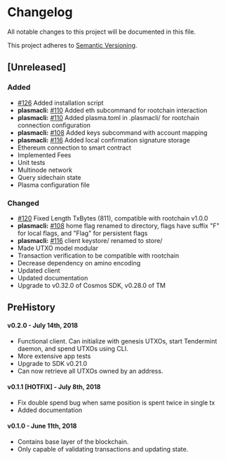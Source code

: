 # Changelog
All notable changes to this project will be documented in this file.

This project adheres to [Semantic Versioning](https://semver.org/spec/v2.0.0.html).

## [Unreleased]
### Added
- [\#126](https://github.com/FourthState/plasma-mvp-sidechain/pull/126) Added installation script
- **plasmacli:** [\#110](https://github.com/FourthState/plasma-mvp-sidechain/pull/110) Added eth subcommand for rootchain interaction
- **plasmacli:** [\#110](https://github.com/FourthState/plasma-mvp-sidechain/pull/110) Added plasma.toml in .plasmacli/ for rootchain connection configuration
- **plasmacli:** [\#108](https://github.com/FourthState/plasma-mvp-sidechain/pull/108) Added keys subcommand with account mapping
- **plasmacli:** [\#116](https://github.com/FourthState/plasma-mvp-sidechain/pull/116) Added local confirmation signature storage
- Ethereum connection to smart contract
- Implemented Fees
- Unit tests
- Multinode network
- Query sidechain state
- Plasma configuration file
### Changed
- [\#120](https://github.com/FourthState/plasma-mvp-sidechain/pull/118) Fixed Length TxBytes (811), compatible with rootchain v1.0.0
- **plasmacli:** [\#108](https://github.com/FourthState/plasma-mvp-sidechain/pull/108) home flag renamed to directory, flags have suffix "F" for local flags, and "Flag" for persistent flags
- **plasmacli:** [\#116](https://github.com/FourthState/plasma-mvp-sidechain/pull/116) client keystore/ renamed to store/
- Made UTXO model modular
- Transaction verification to be compatible with rootchain
- Decrease dependency on amino encoding
- Updated client
- Updated documentation
- Upgrade to v0.32.0 of Cosmos SDK, v0.28.0 of TM

## PreHistory

#### v0.2.0 - July 14th, 2018
- Functional client. Can initialize with genesis UTXOs, start Tendermint daemon, and spend UTXOs using CLI.
- More extensive app tests
- Upgrade to SDK v0.21.0
- Can now retrieve all UTXOs owned by an address.

#### v0.1.1 [HOTFIX] - July 8th, 2018 
- Fix double spend bug when same position is spent twice in single tx
- Added documentation

#### v0.1.0 - June 11th, 2018
- Contains base layer of the blockchain.
- Only capable of validating transactions and updating state.


